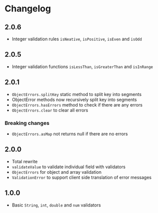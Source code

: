 # Changelog

## 2.0.6

+ Integer validation rules `isNeative`, `isPositive`, `isEven` and `isOdd`

## 2.0.5

+ Integer validation functions `isLessThan`, `isGreaterThan` and `isInRange`

## 2.0.1

+ `ObjectErrors.splitKey` static method to split key into segments
+ ObjectError methods now recursively split key into segments
+ `ObjectErrors.hasErrors` method to check if there are any errors
+ `ObjectErrors.clear` to clear all errors

### Breaking changes

+ `ObjectErrors.asMap` not returns null if there are no errors

## 2.0.0

+ Total rewrite
+ `validateValue` to validate individual field with validators
+ `ObjectErrors` for object and array validation
+ `ValidationError` to support client side translation of error messages

## 1.0.0

- Basic `String`, `int`, `double` and `num` validators
